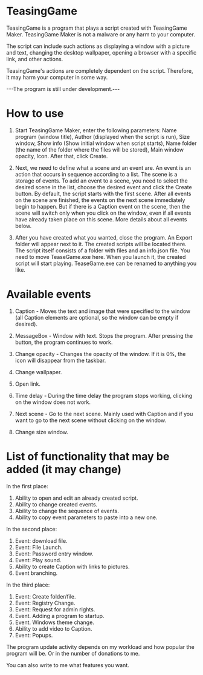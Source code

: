 # TeasingGame
TeasingGame is a program that plays a script created with TeasingGame Maker. TeasingGame Maker is not a malware or any harm to your computer.

The script can include such actions as displaying a window with a picture and text, changing the desktop wallpaper, opening a browser with a specific link, and other actions.

TeasingGame's actions are completely dependent on the script. Therefore, it may harm your computer in some way.

---The program is still under development.---

# How to use

1. Start TeasingGame Maker, enter the following parameters: Name program (window title), Author (displayed when the script is run), Size window, Show info (Show initial window when script starts), Name folder (the name of the folder where the files will be stored), Main window opacity, Icon. After that, click Create.

2. Next, we need to define what a scene and an event are. An event is an action that occurs in sequence according to a list. The scene is a storage of events. To add an event to a scene, you need to select the desired scene in the list, choose the desired event and click the Create button.
By default, the script starts with the first scene. After all events on the scene are finished, the events on the next scene immediately begin to happen. But if there is a Caption event on the scene, then the scene will switch only when you click on the window, even if all events have already taken place on this scene.
More details about all events below.

3. After you have created what you wanted, close the program. An Export folder will appear next to it. The created scripts will be located there. The script itself consists of a folder with files and an info.json file. You need to move TeaseGame.exe here. When you launch it, the created script will start playing. TeaseGame.exe can be renamed to anything you like.

# Available events

1. Caption - Moves the text and image that were specified to the window (all Caption elements are optional, so the window can be empty if desired).

2. MessageBox - Window with text. Stops the program. After pressing the button, the program continues to work.

3. Change opacity - Changes the opacity of the window. If it is 0%, the icon will disappear from the taskbar.

4. Change wallpaper.

5. Open link.

6. Time delay - During the time delay the program stops working, clicking on the window does not work.

7. Next scene - Go to the next scene. Mainly used with Caption and if you want to go to the next scene without clicking on the window.

8. Change size window.

# List of functionality that may be added (it may change)

In the first place:

1. Ability to open and edit an already created script.
2. Ability to change created events.
3. Ability to change the sequence of events.
4. Ability to copy event parameters to paste into a new one.

In the second place:
1. Event: download file.
2. Event: File Launch.
3. Event: Password entry window.
4. Event: Play sound.
5. Ability to create Caption with links to pictures.
6. Event branching.

In the third place:
1. Event: Create folder/file.
2. Event: Registry Change.
3. Event: Request for admin rights.
4. Event. Adding a program to startup.
5. Event. Windows theme change.
6. Ability to add video to Caption.
7. Event: Popups.

The program update activity depends on my workload and how popular the program will be. Or in the number of donations to me.

You can also write to me what features you want.
